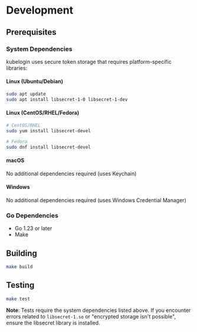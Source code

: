 # Development

## Prerequisites

### System Dependencies

kubelogin uses secure token storage that requires platform-specific libraries:

#### Linux (Ubuntu/Debian)
```bash
sudo apt update
sudo apt install libsecret-1-0 libsecret-1-dev
```

#### Linux (CentOS/RHEL/Fedora)
```bash
# CentOS/RHEL
sudo yum install libsecret-devel

# Fedora
sudo dnf install libsecret-devel
```

#### macOS
No additional dependencies required (uses Keychain)

#### Windows
No additional dependencies required (uses Windows Credential Manager)

### Go Dependencies
- Go 1.23 or later
- Make

## Building

```bash
make build
```

## Testing

```bash
make test
```

**Note**: Tests require the system dependencies listed above. If you encounter errors related to `libsecret-1.so` or "encrypted storage isn't possible", ensure the libsecret library is installed.
